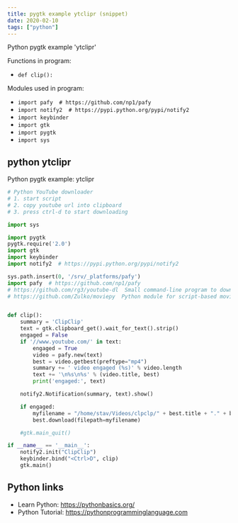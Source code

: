 ```yaml
---
title: pygtk example ytclipr (snippet)
date: 2020-02-10
tags: ["python"]
---
```

Python pygtk example 'ytclipr'

Functions in program: 
* `def clip():`

Modules used in program: 
* `import pafy  # https://github.com/np1/pafy`
* `import notify2  # https://pypi.python.org/pypi/notify2`
* `import keybinder`
* `import gtk`
* `import pygtk`
* `import sys`

## python ytclipr

Python pygtk example: ytclipr

```python
# Python YouTube downloader
# 1. start script
# 2. copy youtube url into clipboard
# 3. press ctrl-d to start downloading

import sys

import pygtk
pygtk.require('2.0')
import gtk
import keybinder
import notify2  # https://pypi.python.org/pypi/notify2

sys.path.insert(0, '/srv/_platforms/pafy')
import pafy  # https://github.com/np1/pafy
# https://github.com/rg3/youtube-dl  Small command-line program to download videos from YouTube.com
# https://github.com/Zulko/moviepy  Python module for script-based movie editing


def clip():
    summary = 'ClipClip'
    text = gtk.clipboard_get().wait_for_text().strip()
    engaged = False
    if '//www.youtube.com/' in text:
        engaged = True
        video = pafy.new(text)
        best = video.getbest(preftype="mp4")
        summary += ' video engaged (%s)' % video.length
        text += '\n%s\n%s' % (video.title, best)
        print('engaged:', text)

    notify2.Notification(summary, text).show()

    if engaged:
        myfilename = "/home/stav/Videos/clpclp/" + best.title + "." + best.extension
        best.download(filepath=myfilename)

    #gtk.main_quit()

if __name__ == '__main__':
    notify2.init("ClipClip")
    keybinder.bind("<Ctrl>D", clip)
    gtk.main()


```

## Python links

- Learn Python: https://pythonbasics.org/
- Python Tutorial: https://pythonprogramminglanguage.com
